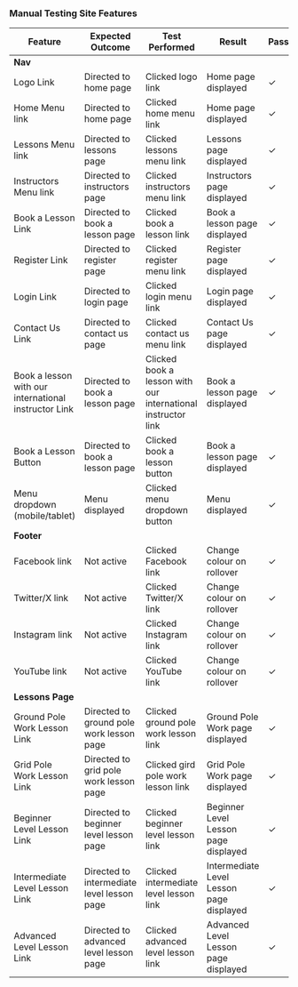 ### Manual Testing Site Features

| Feature | Expected Outcome | Test Performed | Result | Pass/Fail | Tested By |
| --- | --- | --- | --- | --- | --- |
| **Nav** |
| Logo Link | Directed to home page | Clicked logo link | Home page displayed | &check; | Declan |
| Home Menu link | Directed to home page | Clicked home menu link | Home page displayed | &check; | Declan |
| Lessons Menu link | Directed to lessons page | Clicked lessons menu link | Lessons page displayed | &check; | Declan |
| Instructors Menu link | Directed to instructors page | Clicked instructors menu link | Instructors page displayed | &check; | Declan |
| Book a Lesson Link | Directed to book a lesson page | Clicked book a lesson link | Book a lesson page displayed | &check; | Declan |
| Register Link | Directed to register page | Clicked register menu link | Register page displayed | &check; | Declan |
| Login Link | Directed to login page | Clicked login menu link | Login page displayed | &check; | Declan |
| Contact Us Link | Directed to contact us page | Clicked contact us menu link | Contact Us page displayed | &check; | Declan |
| Book a lesson with our international instructor Link | Directed to book a lesson page | Clicked book a lesson with our international instructor  link | Book a lesson page displayed | &check; | Declan |
| Book a Lesson Button | Directed to book a lesson page | Clicked book a lesson button | Book a lesson page displayed | &check; | Declan |
| Menu dropdown (mobile/tablet) | Menu displayed | Clicked menu dropdown button | Menu displayed | &check; | Declan |
| **Footer** |
| Facebook link | Not active | Clicked Facebook link | Change colour on rollover | &check; | Declan |
| Twitter/X link | Not active | Clicked Twitter/X link | Change colour on rollover | &check; | Declan |
| Instagram link | Not active | Clicked Instagram link | Change colour on rollover | &check; | Declan |
| YouTube link | Not active | Clicked YouTube link | Change colour on rollover | &check; | Declan |
| **Lessons Page** |
| Ground Pole Work Lesson Link | Directed to ground pole work lesson page | Clicked ground pole work lesson link | Ground Pole Work page displayed | &check; | Declan |
| Grid Pole Work Lesson Link | Directed to grid pole work lesson page | Clicked gird pole work lesson link | Grid Pole Work page displayed | &check; | Declan |
| Beginner Level Lesson Link | Directed to beginner level lesson page | Clicked beginner level lesson link | Beginner Level Lesson page displayed | &check; | Declan |
| Intermediate Level Lesson Link | Directed to intermediate level lesson page | Clicked intermediate level lesson link | Intermediate Level Lesson page displayed | &check; | Declan |
| Advanced Level Lesson Link | Directed to advanced level lesson page | Clicked advanced level lesson link | Advanced Level Lesson page displayed | &check; | Declan |
